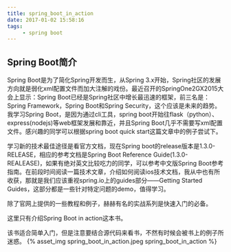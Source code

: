 ```yaml
---
title: spring_boot_in_action
date: 2017-01-02 15:58:16
tags:
     - spring boot
---
```

##  Spring Boot简介
Spring Boot是为了简化Spring开发而生，从Spring 3.x开始，Spring社区的发展方向就是弱化xml配置文件而加大注解的戏份。最近召开的SpringOne2GX2015大会上显示：Spring Boot已经是Spring社区中增长最迅速的框架，前三名是：Spring Framework，Spring Boot和Spring Security，这个应该是未来的趋势。
我学习Spring Boot，是因为通过cli工具，spring boot开始往flask（python）、express(nodejs)等web框架发展和靠近，并且Spring Boot几乎不需要写xml配置文件。感兴趣的同学可以根据spring boot quick start这篇文章中的例子尝试下。

学习新的技术最佳途径是看官方文档，现在Spring boot的release版本是1.3.0-RELEASE，相应的参考文档是Spring Boot Reference Guide(1.3.0-REALEASE)，如果有绝对英文比较吃力的同学，可以参考中文版Spring Boot参考指南。在前段时间阅读一篇技术文章，介绍如何阅读ios技术文档，我从中也有所收获，那就是我们应该重视spring.io上的guides部分——Getting Started Guides，这部分都是一些针对特定问题的demo，值得学习。

除了官网上提供的一些教程和例子，赫赫有名的实战系列是快速入门的必备。

<!-- more -->
这里只有介绍Spring Boot in action这本书。

该书适合简单入门，但是注意要结合源代码来看书，不然有时候会被书上的例子所迷惑。
{% asset_img spring_boot_in_action.jpeg spring_boot_in_action %}


